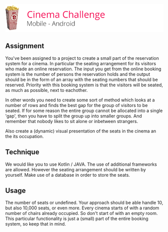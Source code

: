 ![Cinema Challenge](Assets/logo.png?1)

## Assignment

You've been assigned to a project to create a small part of the reservation system for a cinema. In particular the seating arrangement for its visitors who made an online reservation. The input you get from the online booking system is the number of persons the reservation holds and the output should be in the form of an array with the seating numbers that should be reserved. 
Priority with this booking system is that the visitors will be seated, as much as possible, next to eachother.

In other words you need to create some sort of method which looks at a number of rows and finds the best gap for the group of visitors to be seated.
If for some reason the entire group cannot be allocated into a single 'gap', then you have to split the group up into smaller groups. And remember that nobody likes to sit alone or inbetween strangers.

Also create a (dynamic) visual presentation of the seats in the cinema an the its occupation.

## Technique

We would like you to use Kotlin / JAVA. The use of additional frameworks are allowed. However the seating arrangement should be written by yourself.
Make use of a database in order to store the seats.

## Usage

The number of seats or undefined. Your approach should be able handle 10, but also 10,000 seats, or even more. Every cinema starts of with a random number of chairs already occupied. So don't start of with an empty room. This particular functionality is just a (small) part of the entire booking system, so keep that in mind.